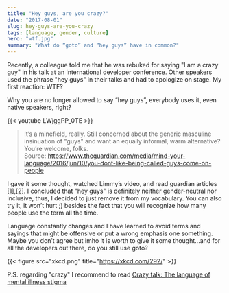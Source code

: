 ```yaml
---
title: "Hey guys, are you crazy?"
date: "2017-08-01"
slug: hey-guys-are-you-crazy
tags: [language, gender, culture]
hero: "wtf.jpg"
summary: "What do “goto” and “hey guys” have in common?"
---
```


Recently, a colleague told me that he was rebuked for saying "I am a crazy guy" in his talk at an international developer conference. Other speakers used the phrase "hey guys" in their talks and had to apologize on stage. My first reaction: WTF?

Why you are no longer allowed to say “hey guys”, everybody uses it, even native speakers, right?

{{< youtube LWjggPP_0TE >}}

> It’s a minefield, really. Still concerned about the generic masculine insinuation of "guys" and want an equally informal, warm alternative? You’re welcome, folks.  
Source: https://www.theguardian.com/media/mind-your-language/2016/jun/10/you-dont-like-being-called-guys-come-on-people


I gave it some thought, watched Limmy’s video, and read guardian articles [[1]](https://www.theguardian.com/media/mind-your-language/2016/jun/10/you-dont-like-being-called-guys-come-on-people),[[2]](https://www.theguardian.com/world/shortcuts/2018/aug/01/hi-guys-whats-wrong-with-this-greeting). I concluded that "hey guys" is definitely neither gender-neutral nor inclusive, thus, I decided to just remove it from my vocabulary. You can also try it, it won’t hurt ;) besides the fact that you will recognize how many people use the term all the time.


Language constantly changes and I have learned to avoid terms and sayings that might be offensive or put a wrong emphasis one something. Maybe you don’t agree but imho it is worth to give it some thought...and for all the developers out there, do you still use goto?


{{< figure src="xkcd.png" title="https://xkcd.com/292/" >}}

P.S. regarding "crazy" I recommend to read [Crazy talk: The language of mental illness stigma](https://www.theguardian.com/science/brain-flapping/2012/sep/06/crazy-talk-language-mental-illness-stigma)